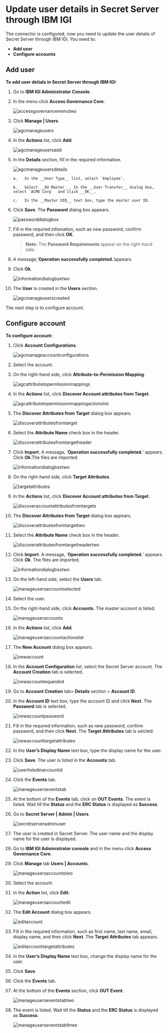 [title]: # (Update user details in Secret Server through IBM IGI)
[tags]: # (introduction)
[priority]: # (108)
# Update user details in Secret Server through IBM IGI

The connector is configured, now you need to update the user details of Secret Server through IBM IGI. You need to:

* __Add user__
* __Configure accounts__

## Add user

__To add user detials in Secret Server through IBM IGI:__

1. Go to __IBM IGI Administrator Console__.
1. In the menu click __Access Governance Core__.

   ![accessgovernancemenutwo](images/accessgovernancemenutwo.png)
1. Click __Manage | Users__.

   ![agcmanageusers](images/agcmanageusers.png)
1. In the __Actions__ list, click __Add__.

   ![agcmanageusersadd](images/agcmanageusersadd.png)
1. In the __Details__ section, fill in the required information.

   ![agcmanageusersdetails](images/agcmanageusersdetails.png)

       a.	In the __User Type__ list, select `Employee`.
  
       b.	Select __OU Master__. In the __User Transfer__ dialog box, select `ACME Corp`  and click __OK__.
  
       c.	In the __Master UID__ text box, type the master user ID.
1. Click __Save__. The __Password__ dialog box appears.

   ![passworddialogbox](images/passworddialogbox.png)
1. Fill in the required infomation, such as new password, confirm password, and then click __OK__.

   >**Note:** The __Password Requirements__ appear on the right-hand side.

1. A message,‘__Operation successfully completed.__’appears.
1. Click __Ok__.

   ![informationdialogboxtwo](images/informationdialogboxtwo.png)
1. The __User__ is created in the __Users__ section.

   ![agcmanageuserscreated](images/agcmanageuserscreated.png)

The next step is to configure account.

## Configure account

__To configure account:__

1. Click __Account Configurations__.

   ![agcmanageaccountconfigurations](images/agcmanageaccountconfigurations.png)
1. Select the account.
1. On the right-hand side, click __Attribute-to-Permission Mapping__.

   ![agcattributetopermissionmappings](images/agcattributetopermissionmapping.png)
1. In the __Actions__ list, click __Discover Account attributes from Target__.

   ![agcattributetopermissionmappingactionslist](images/agcattributetopermissionmappingactionslist.png)
1. The __Discover Attributes from Target__ dialog box appears.

   ![discoverattributesfromtarget](images/discoverattributesfromtarget.png)
1. Select the __Attribute Name__ check box in the header.

   ![discoverattributesfromtargetheader](images/discoverattributesfromtargetheader.png)
1. Click __Import__. A message, ‘__Operation successfully completed.__’ appears. Click __Ok__.The files are imported.

   ![informationdialogboxtwo](images/informationdialogboxtwo.png)
1. On the right-hand side, click __Target Attributes__.

   ![targetattributes](images/targetattributes.png)
1. In the __Actions__ list, click __Discover Account attributes from Target__.

   ![discoveraccountattributesfromtargets](images/discoveraccountattributesfromtargets.png)
1. The __Discover Attributes from Target__ dialog box appears.

   ![discoverattributesfromtargettwo](images/discoverattributesfromtargettwo.png)
1. Select the __Attribute Name__ check box in the header.

   ![discoverattributesfromtargetheadertwo](images/discoverattributesfromtargetheadertwo.png)
1. Click __Import__. A message, ‘__Operation successfully completed.__’ appears. Click __Ok__. The files are imported.

   ![informationdialogboxtwo](images/informationdialogboxtwo.png)
1. On the left-hand side, select the __Users__ tab.

   ![manageusersaccountselected](images/manageusersaccountselected.png)
1. Select the user.
1. On the right-hand side, click __Accounts__. The master account is listed.

   ![manageuseraccounts](images/manageuseraccounts.png)
1. In the __Actions__ list, click __Add__.

   ![manageusersaccountactionslist](images/manageusersaccountactionslist.png)
1. The __New Account__ dialog box appears.

   ![newaccount](images/newaccount.png)
1. In the __Account Configuration__ list, select the Secret Server account. The __Account Creation__ tab is selected.

   ![newaccountexpanded](images/newaccountexpanded.png)
1. Go to  __Account Creation__ tab> __Details__ section > __Account ID__.
1. In the __Account ID__  text box, type the account ID and click __Next__. The __Password__ tab is selected.

   ![newaccountpassword](images/newaccountpassword.png)
1. Fill in the required information, such as new password, confirm password, and then click __Next__. The __Target Attributes__ tab is selcted.

   ![newaccounttargetattributes](images/newaccounttargetattributes.png)
1. In the __User’s Display Name__ text box, type the display name for the user.
1. Click __Save__. The user is listed in the __Accounts__ tab.

   ![userlistedinaccountid](images/userlistedinaccountid.png)
1. Click the __Events__ tab.

   ![manageuserseventstab](images/manageuserseventstab.png)
1. At the bottom of the __Events__ tab, click on __OUT Events__. The event is listed. Wait till the __Status__ and the __ERC Status__ is displayed as __Success__.
1. Go to __Secret Server | Admin | Users__.

   ![secretserveradminuser](images/secretserveradminuser.png)
1. The user is created in Secret Server. The user name and the display name for the user is displayed.
1. Go to __IBM IGI Administrator console__ and in the menu click __Access Governance Core__.
1. Click __Manage__ tab __Users | Accounts__.

   ![manageusersaccountstwo](images/manageusersaccountstwo.png)
1. Select the account.
1. In the __Action__ list, click __Edit__.

   ![manageusersaccountedit](images/manageusersaccountedit.png)
1. The __Edit Account__ dialog box appears.

   ![editaccount](images/editaccount.png)
1. Fill in the required information, such as first name, last name, email, display name, and then click __Next__. The __Target Attributes__ tab appears.

   ![editaccounttargetattributes](images/editaccounttargetattributes.png)
1. In the __User’s Display Name__ text box, change the display name for the user.
1. Click __Save__.
1. Click the __Events__ tab.
1. At the bottom of the __Events__ section, click __OUT Event__.

   ![manageuserseventstabtwo](images/manageuserseventstabtwo.png)

1. The event is listed. Wait till the __Status__ and the __ERC Status__ is displayed as __Success__.

   ![manageuserseventstabthree](images/manageuserseventstabthree.png)
